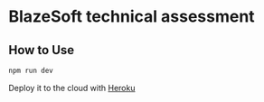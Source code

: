 # BlazeSoft technical assessment


## How to Use

```bash
npm run dev
```

Deploy it to the cloud with [Heroku](https://blazesoft2-4d406f72e528.herokuapp.com/)
